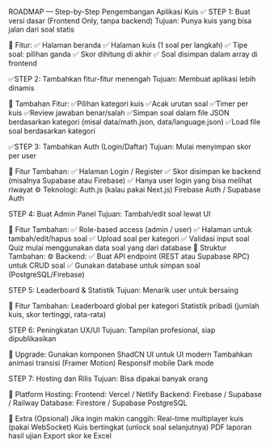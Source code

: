 ROADMAP — Step-by-Step Pengembangan Aplikasi Kuis
✅ STEP 1: Buat versi dasar (Frontend Only, tanpa backend)
Tujuan: Punya kuis yang bisa jalan dari soal statis

🔧 Fitur:
✅ Halaman beranda
✅ Halaman kuis (1 soal per langkah)
✅ Tipe soal: pilihan ganda
✅ Skor dihitung di akhir
✅ Soal disimpan dalam array di frontend

✅STEP 2: Tambahkan fitur-fitur menengah
Tujuan: Membuat aplikasi lebih dinamis

🔧 Tambahan Fitur:
✅Pilihan kategori kuis
✅Acak urutan soal
✅Timer per kuis
✅Review jawaban benar/salah
✅Simpan soal dalam file JSON berdasarkan kategori (misal data/math.json, data/language.json)
✅Load file soal berdasarkan kategori

✅STEP 3: Tambahkan Auth (Login/Daftar)
Tujuan: Mulai menyimpan skor per user

🔧 Fitur Tambahan:
✅ Halaman Login / Register
✅ Skor disimpan ke backend (misalnya Supabase atau Firebase)
✅ Hanya user login yang bisa melihat riwayat
⚙️ Teknologi:
Auth.js (kalau pakai Next.js)
Firebase Auth / Supabase Auth

STEP 4: Buat Admin Panel
Tujuan: Tambah/edit soal lewat UI

🔧 Fitur Tambahan:
✅ Role-based access (admin / user)
✅ Halaman untuk tambah/edit/hapus soal
✅ Upload soal per kategori
✅ Validasi input soal
Quiz mulai menggunakan data soal yang dari database
📁 Struktur Tambahan:
⚙️ Backend:
✅ Buat API endpoint (REST atau Supabase RPC) untuk CRUD soal
✅ Gunakan database untuk simpan soal (PostgreSQL/Firebase)

STEP 5: Leaderboard & Statistik
Tujuan: Menarik user untuk bersaing

🔧 Fitur Tambahan:
Leaderboard global per kategori
Statistik pribadi (jumlah kuis, skor tertinggi, rata-rata)

STEP 6: Peningkatan UX/UI
Tujuan: Tampilan profesional, siap dipublikasikan

🔧 Upgrade:
Gunakan komponen ShadCN UI untuk UI modern
Tambahkan animasi transisi (Framer Motion)
Responsif mobile
Dark mode

STEP 7: Hosting dan Rilis
Tujuan: Bisa dipakai banyak orang

🔧 Platform Hosting:
Frontend: Vercel / Netlify
Backend: Firebase / Supabase / Railway
Database: Firestore / Supabase PostgreSQL

🚀 Extra (Opsional)
Jika ingin makin canggih:
Real-time multiplayer kuis (pakai WebSocket)
Kuis bertingkat (unlock soal selanjutnya)
PDF laporan hasil ujian
Export skor ke Excel
